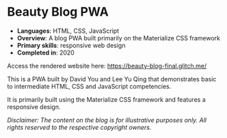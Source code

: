# Beauty Blog PWA

- **Languages**: HTML, CSS, JavaScript
- **Overview**: A blog PWA built primarily on the Materialize CSS framework
- **Primary skills**: responsive web design
- **Completed in**: 2020

Access the rendered website here: https://beauty-blog-final.glitch.me/

This is a PWA built by David You and Lee Yu Qing that demonstrates basic to intermediate HTML, CSS and JavaScript competencies.

It is primarily built using the Materialize CSS framework and features a responsive design.

*Disclaimer: The content on the blog is for illustrative purposes only.  All rights reserved to the respective copyright owners.*
